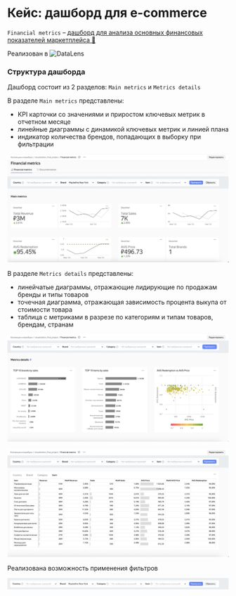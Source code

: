 # Кейс: дашборд для e-commerce

`Financial metrics` – [дашборд для анализа основных финансовых показателей маркетплейса 🔗](https://datalens.yandex/ahy2okxwgs88w)

Реализован в ![DataLens](https://img.shields.io/badge/Yandex%20Datalens-FFCC00?style=flat&logo=yandex&logoColor=black)

### Структура дашборда

Дашборд состоит из 2 разделов: `Main metrics` и `Metrics details`

В разделе `Main metrics` представлены:
- KPI карточки со значениями и приростом ключевых метрик в отчетном месяце
- линейные диаграммы с динамикой ключевых метрик и линией плана
- индикатор количества брендов, попадающих в выборку при фильтрации

![Дашборд](dashboard_1.png)

В разделе `Metrics details` представлены:
- линейчатые диаграммы, отражающие лидирующие по продажам бренды и типы товаров
- точечная диаграмма, отражающая зависимость процента выкупа от стоимости товара
- таблица с метриками в разрезе по категориям и типам товаров, брендам, странам

![Дашборд](dashboard_2.png)

![Дашборд](dashboard_3.png)

Реализована возможность применения фильтров

![Дашборд](dashboard_4.png)
